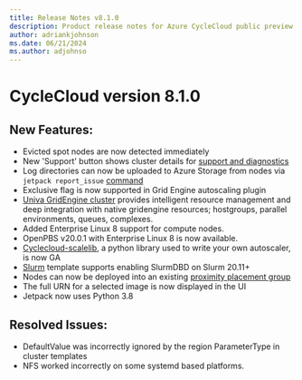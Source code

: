 ```yaml
---
title: Release Notes v8.1.0
description: Product release notes for Azure CycleCloud public preview v8.1.0
author: adriankjohnson
ms.date: 06/21/2024
ms.author: adjohnso
---
```


# CycleCloud version 8.1.0

## New Features:
 * Evicted spot nodes are now detected immediately
 * New 'Support' button shows cluster details for [support and diagnostics](../how-to/report-issues.md)
 * Log directories can now be uploaded to Azure Storage from nodes via `jetpack report_issue` [command](../jetpack.md?view=cyclecloud-8&preserve-view=true#jetpack-report_issue)
 * Exclusive flag is now supported in Grid Engine autoscaling plugin
 * [Univa GridEngine cluster](../gridengine.md) provides intelligent resource management and deep integration with native gridengine resources; hostgroups, parallel environments, queues, complexes.
 * Added Enterprise Linux 8 support for compute nodes.
 * OpenPBS v20.0.1 with Enterprise Linux 8 is now available.
 * [Cyclecloud-scalelib](https://github.com/Azure/cyclecloud-scalelib/blob/master/README.md), a python library used to write your own autoscaler, is now GA
 * [Slurm](../slurm.md) template supports enabling SlurmDBD on Slurm 20.11+
 * Nodes can now be deployed into an existing [proximity placement group](../cluster-references/node-nodearray-reference.md?view=cyclecloud-8&preserve-view=true#additional-attributes)
 * The full URN for a selected image is now displayed in the UI
 * Jetpack now uses Python 3.8

## Resolved Issues:
 * DefaultValue was incorrectly ignored by the region ParameterType in cluster templates
 * NFS worked incorrectly on some systemd based platforms.


